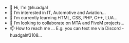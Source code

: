- 👋 Hi, I’m @huadgal
- 👀 I’m interested in IT, Automotive and Aviation...
- 🌱 I’m currently learning HTML, CSS, PHP, C++, LUA...
- 💞️ I’m looking to collaborate on MTA and FiveM projects...
- 📫 How to reach me ... E.g. you can text me via Discord - huadgal#3108...

<!---
huadgal/huadgal is a ✨ special ✨ repository because its `README.md` (this file) appears on your GitHub profile.
You can click the Preview link to take a look at your changes.
--->
